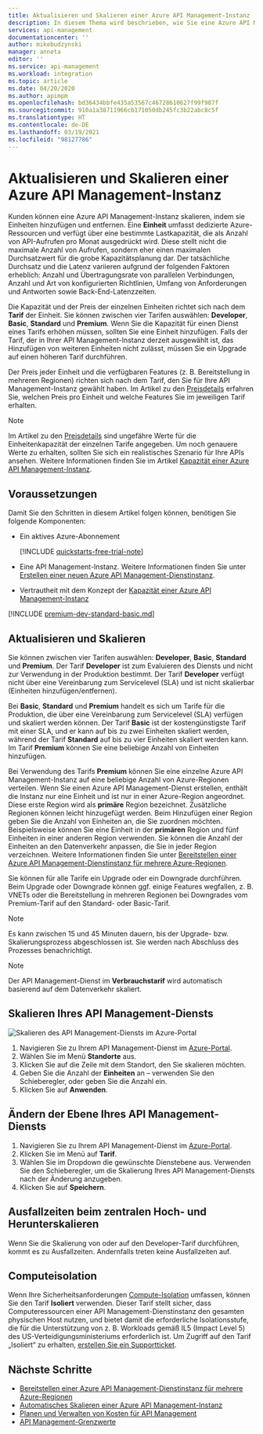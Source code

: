 ```yaml
---
title: Aktualisieren und Skalieren einer Azure API Management-Instanz | Microsoft-Dokumentation
description: In diesem Thema wird beschrieben, wie Sie eine Azure API Management-Instanz aktualisieren und skalieren.
services: api-management
documentationcenter: ''
author: mikebudzynski
manager: anneta
editor: ''
ms.service: api-management
ms.workload: integration
ms.topic: article
ms.date: 04/20/2020
ms.author: apimpm
ms.openlocfilehash: bd36434bbfe435a53567c46728610627f99f987f
ms.sourcegitcommit: 910a1a38711966cb171050db245fc3b22abc8c5f
ms.translationtype: HT
ms.contentlocale: de-DE
ms.lasthandoff: 03/19/2021
ms.locfileid: "98127786"
---
```

# <a name="upgrade-and-scale-an-azure-api-management-instance"></a>Aktualisieren und Skalieren einer Azure API Management-Instanz  

Kunden können eine Azure API Management-Instanz skalieren, indem sie Einheiten hinzufügen und entfernen. Eine **Einheit** umfasst dedizierte Azure-Ressourcen und verfügt über eine bestimmte Lastkapazität, die als Anzahl von API-Aufrufen pro Monat ausgedrückt wird. Diese stellt nicht die maximale Anzahl von Aufrufen, sondern eher einen maximalen Durchsatzwert für die grobe Kapazitätsplanung dar. Der tatsächliche Durchsatz und die Latenz variieren aufgrund der folgenden Faktoren erheblich: Anzahl und Übertragungsrate von parallelen Verbindungen, Anzahl und Art von konfigurierten Richtlinien, Umfang von Anforderungen und Antworten sowie Back-End-Latenzzeiten.

Die Kapazität und der Preis der einzelnen Einheiten richtet sich nach dem **Tarif** der Einheit. Sie können zwischen vier Tarifen auswählen: **Developer**, **Basic**, **Standard** und **Premium**. Wenn Sie die Kapazität für einen Dienst eines Tarifs erhöhen müssen, sollten Sie eine Einheit hinzufügen. Falls der Tarif, der in Ihrer API Management-Instanz derzeit ausgewählt ist, das Hinzufügen von weiteren Einheiten nicht zulässt, müssen Sie ein Upgrade auf einen höheren Tarif durchführen.

Der Preis jeder Einheit und die verfügbaren Features (z. B. Bereitstellung in mehreren Regionen) richten sich nach dem Tarif, den Sie für Ihre API Management-Instanz gewählt haben. Im Artikel zu den [Preisdetails](https://azure.microsoft.com/pricing/details/api-management/?ref=microsoft.com&utm_source=microsoft.com&utm_medium=docs&utm_campaign=visualstudio) erfahren Sie, welchen Preis pro Einheit und welche Features Sie im jeweiligen Tarif erhalten. 

>[!NOTE]
>Im Artikel zu den [Preisdetails](https://azure.microsoft.com/pricing/details/api-management/?ref=microsoft.com&utm_source=microsoft.com&utm_medium=docs&utm_campaign=visualstudio) sind ungefähre Werte für die Einheitenkapazität der einzelnen Tarife angegeben. Um noch genauere Werte zu erhalten, sollten Sie sich ein realistisches Szenario für Ihre APIs ansehen. Weitere Informationen finden Sie im Artikel [Kapazität einer Azure API Management-Instanz](api-management-capacity.md).

## <a name="prerequisites"></a>Voraussetzungen

Damit Sie den Schritten in diesem Artikel folgen können, benötigen Sie folgende Komponenten:

+ Ein aktives Azure-Abonnement

    [!INCLUDE [quickstarts-free-trial-note](../../includes/quickstarts-free-trial-note.md)]

+ Eine API Management-Instanz. Weitere Informationen finden Sie unter [Erstellen einer neuen Azure API Management-Dienstinstanz](get-started-create-service-instance.md).

+ Vertrautheit mit dem Konzept der [Kapazität einer Azure API Management-Instanz](api-management-capacity.md)

[!INCLUDE [premium-dev-standard-basic.md](../../includes/api-management-availability-premium-dev-standard-basic.md)]

## <a name="upgrade-and-scale"></a>Aktualisieren und Skalieren  

Sie können zwischen vier Tarifen auswählen: **Developer**, **Basic**, **Standard** und **Premium**. Der Tarif **Developer** ist zum Evaluieren des Diensts und nicht zur Verwendung in der Produktion bestimmt. Der Tarif **Developer** verfügt nicht über eine Vereinbarung zum Servicelevel (SLA) und ist nicht skalierbar (Einheiten hinzufügen/entfernen). 

Bei **Basic**, **Standard** und **Premium** handelt es sich um Tarife für die Produktion, die über eine Vereinbarung zum Servicelevel (SLA) verfügen und skaliert werden können. Der Tarif **Basic** ist der kostengünstigste Tarif mit einer SLA, und er kann auf bis zu zwei Einheiten skaliert werden, während der Tarif **Standard** auf bis zu vier Einheiten skaliert werden kann. Im Tarif **Premium** können Sie eine beliebige Anzahl von Einheiten hinzufügen.

Bei Verwendung des Tarifs **Premium** können Sie eine einzelne Azure API Management-Instanz auf eine beliebige Anzahl von Azure-Regionen verteilen. Wenn Sie einen Azure API Management-Dienst erstellen, enthält die Instanz nur eine Einheit und ist nur in einer Azure-Region angeordnet. Diese erste Region wird als **primäre** Region bezeichnet. Zusätzliche Regionen können leicht hinzugefügt werden. Beim Hinzufügen einer Region geben Sie die Anzahl von Einheiten an, die Sie zuordnen möchten. Beispielsweise können Sie eine Einheit in der **primären** Region und fünf Einheiten in einer anderen Region verwenden. Sie können die Anzahl der Einheiten an den Datenverkehr anpassen, die Sie in jeder Region verzeichnen. Weitere Informationen finden Sie unter [Bereitstellen einer Azure API Management-Dienstinstanz für mehrere Azure-Regionen](api-management-howto-deploy-multi-region.md).

Sie können für alle Tarife ein Upgrade oder ein Downgrade durchführen. Beim Upgrade oder Downgrade können ggf. einige Features wegfallen, z. B. VNETs oder die Bereitstellung in mehreren Regionen bei Downgrades vom Premium-Tarif auf den Standard- oder Basic-Tarif.

> [!NOTE]
> Es kann zwischen 15 und 45 Minuten dauern, bis der Upgrade- bzw. Skalierungsprozess abgeschlossen ist. Sie werden nach Abschluss des Prozesses benachrichtigt.

> [!NOTE]
> Der API Management-Dienst im **Verbrauchstarif** wird automatisch basierend auf dem Datenverkehr skaliert.

## <a name="scale-your-api-management-service"></a>Skalieren Ihres API Management-Diensts

![Skalieren des API Management-Diensts im Azure-Portal](./media/upgrade-and-scale/portal-scale.png)

1. Navigieren Sie zu Ihrem API Management-Dienst im [Azure-Portal](https://portal.azure.com/).
2. Wählen Sie im Menü **Standorte** aus.
3. Klicken Sie auf die Zeile mit dem Standort, den Sie skalieren möchten.
4. Geben Sie die Anzahl der **Einheiten** an – verwenden Sie den Schieberegler, oder geben Sie die Anzahl ein.
5. Klicken Sie auf **Anwenden**.

## <a name="change-your-api-management-service-tier"></a>Ändern der Ebene Ihres API Management-Diensts

1. Navigieren Sie zu Ihrem API Management-Dienst im [Azure-Portal](https://portal.azure.com/).
2. Klicken Sie im Menü auf **Tarif**.
3. Wählen Sie im Dropdown die gewünschte Dienstebene aus. Verwenden Sie den Schieberegler, um die Skalierung Ihres API Management-Diensts nach der Änderung anzugeben.
4. Klicken Sie auf **Speichern**.

## <a name="downtime-during-scaling-up-and-down"></a>Ausfallzeiten beim zentralen Hoch- und Herunterskalieren
Wenn Sie die Skalierung von oder auf den Developer-Tarif durchführen, kommt es zu Ausfallzeiten. Andernfalls treten keine Ausfallzeiten auf. 

## <a name="compute-isolation"></a>Computeisolation
Wenn Ihre Sicherheitsanforderungen [Compute-Isolation](../azure-government/azure-secure-isolation-guidance.md#compute-isolation) umfassen, können Sie den Tarif **Isoliert** verwenden. Dieser Tarif stellt sicher, dass Computeressourcen einer API Management-Dienstinstanz den gesamten physischen Host nutzen, und bietet damit die erforderliche Isolationsstufe, die für die Unterstützung von z. B. Workloads gemäß IL5 (Impact Level 5) des US-Verteidigungsministeriums erforderlich ist. Um Zugriff auf den Tarif „Isoliert“ zu erhalten, [erstellen Sie ein Supportticket](../azure-portal/supportability/how-to-create-azure-support-request.md). 



## <a name="next-steps"></a>Nächste Schritte

- [Bereitstellen einer Azure API Management-Dienstinstanz für mehrere Azure-Regionen](api-management-howto-deploy-multi-region.md)
- [Automatisches Skalieren einer Azure API Management-Instanz](api-management-howto-autoscale.md)
- [Planen und Verwalten von Kosten für API Management](plan-manage-costs.md)
- [API Management-Grenzwerte](../azure-resource-manager/management/azure-subscription-service-limits.md#api-management-limits)